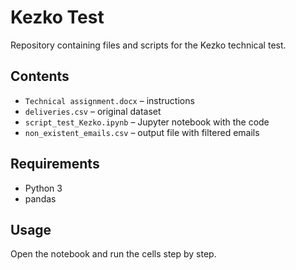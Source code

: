 # Kezko Test

Repository containing files and scripts for the Kezko technical test.

## Contents
- `Technical assignment.docx` – instructions
- `deliveries.csv` – original dataset
- `script_test_Kezko.ipynb` – Jupyter notebook with the code
- `non_existent_emails.csv` – output file with filtered emails

## Requirements
- Python 3
- pandas

## Usage
Open the notebook and run the cells step by step.
